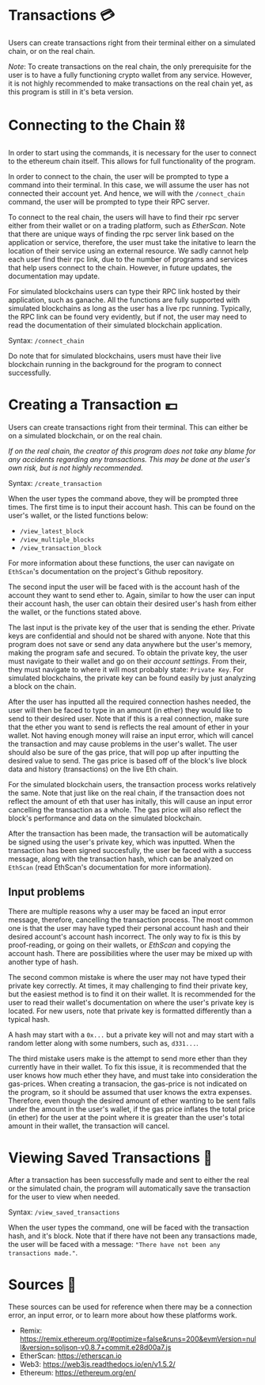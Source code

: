 
# Transactions 💳

Users can create transactions right from their terminal either on a simulated chain, or on the real chain. 

*Note*: To create transactions on the real chain, the only prerequisite for the user is to have a fully functioning crypto wallet from any service. However, it is not highly recommended to make transactions on the real chain yet, as this program is still in it's beta version.


# Connecting to the Chain ⛓

In order to start using the commands, it is necessary for the user to connect to the ethereum chain itself. This allows for full functionality of the program. 

In order to connect to the chain, the user will be prompted to type a command into their terminal. In this case, we will assume the user has not connected their account yet. And hence, we will with the `/connect_chain` command, the user will be prompted to type their RPC server.

To connect to the real chain, the users will have to find their rpc server either from their wallet or on a trading platform, such as *EtherScan*. Note that there are unique ways of finding the rpc server link based on the application or service, therefore, the user must take the initative to learn the location of their service using an external resource. We sadly cannot help each user find their rpc link, due to the number of programs and services that help users connect to the chain. However, in future updates, the documentation may update. 

For simulated blockchains users can type their RPC link hosted by their application, such as ganache. All the functions are fully supported with simulated blockchains as long as the user has a live rpc running. Typically, the RPC link can be found very evidently, but if not, the user may need to read the documentation of their simulated blockchain application. 

Syntax: `/connect_chain`

Do note that for simulated blockchains, users must have their live blockchain running in the background for the program to connect successfully. 

# Creating a Transaction 💶

Users can create transactions right from their terminal. This can either be on a simulated blockchain, or on the real chain. 

*If on the real chain, the creator of this program does not take any blame for any accidents regarding any transactions. This may be done at the user's own risk, but is not highly recommended.*

Syntax: `/create_transaction`

When the user types the command above, they will be prompted three times. The first time is to input their account hash. This can be found on the user's wallet, or the listed functions below: 

- `/view_latest_block`
- `/view_multiple_blocks`
- `/view_transaction_block`

For more information about these functions, the user can navigate on `EthScan`'s documentation on the project's Github repository. 

The second input the user will be faced with is the account hash of the account they want to send ether to. Again, similar to how the user can input their account hash, the user can obtain their desired user's hash from either the wallet, or the functions stated above. 

The last input is the private key of the user that is sending the ether. Private keys are confidential and should not be shared with anyone. Note that this program does not save or send any data anywhere but the user's memory, making the program safe and secured. To obtain the private key, the user must navigate to their wallet and go on their *account settings*. From their, they must navigate to where it will most probably state: `Private Key`. For simulated blockchains, the private key can be found easily by just analyzing a block on the chain. 

After the user has inputted all the required connection hashes needed, the user will then be faced to type in an amount (in ether) they would like to send to their desired user. Note that if this is a real connection, make sure that the ether you want to send is reflects the real amount of ether in your wallet. Not having enough money will raise an input error, which will cancel the transaction and may cause problems in the user's wallet. The user should also be sure of the gas price, that will pop up after inputting the desired value to send. The gas price is based off of the block's live block data and history (transactions) on the live Eth chain.

For the simulated blockchain users, the transaction process works relatively the same. Note that just like on the real chain, if the transaction does not reflect the amount of eth that user has initally, this will cause an input error cancelling the transaction as a whole. The gas price will also reflect the block's performance and data on the simulated blockchain.

After the transaction has been made, the transaction will be automatically be signed using the user's private key, which was inputted. When the transaction has been signed succesfully, the user be faced with a success message, along with the transaction hash, which can be analyzed on  `EthScan` (read EthScan's documentation for more information).

## Input problems 

There are multiple reasons why a user may be faced an input error message, therefore, cancelling the transaction process. The most common one is that the user may have typed their personal account hash and their desired account's account hash incorrect. The only way to fix is this by proof-reading, or going on their wallets, or *EthScan* and copying the account hash. There are possibilities where the user may be mixed up with another type of hash. 

The second common mistake is where the user may not have typed their private key correctly. At times, it may challenging to find their private key, but the easiest method is to find it on their wallet. It is recommended for the user to read their wallet's documentation on where the user's private key is located. For new users, note that private key is formatted differently than a typical hash. 

A hash may start with a `0x...` but a private key will not and may start with a random letter along with some numbers, such as, `d331...`. 

The third mistake users make is the attempt to send more ether than they currently have in their wallet. To fix this issue, it is recommended that the user knows how much ether they have, and must take into consideration the gas-prices. When creating a transacion, the gas-price is not indicated on the program, so it should be assumed that user knows the extra expenses. Therefore, even though the desired amount of ether wanting to be sent falls under the amount in the user's wallet, if the gas price inflates the total price (in ether) for the user at the point where it is greater than the user's total amount in their wallet, the transaction will cancel.


# Viewing Saved Transactions 👀

After a transaction has been successfully made and sent to either the real or the simulated chain, the program will automatically save the transaction for the user to view when needed.

Syntax: `/view_saved_transactions` 

When the user types the command, one will be faced with the transaction hash, and it's block. Note that if there have not been any transactions made, the user will be faced with a message: `"There have not been any transactions made."`. 


# Sources 📝

These sources can be used for reference when there may be a connection error, an input error, or to learn more about how these platforms work.

 - Remix: https://remix.ethereum.org/#optimize=false&runs=200&evmVersion=null&version=soljson-v0.8.7+commit.e28d00a7.js
 - EtherScan: https://etherscan.io
 - Web3: https://web3js.readthedocs.io/en/v1.5.2/
 - Ethereum: https://ethereum.org/en/
